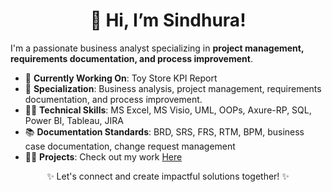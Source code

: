 <!-- 
**Sindhurak15/Sindhurak15** is a ✨ _special_ ✨ repository because its `README.md` (this file) appears on your GitHub profile.
-->

<div align="center">
    <h1>👋 Hi, I’m Sindhura!</h1>
</div>

<p>I'm a passionate business analyst specializing in <strong>project management, requirements documentation, and process improvement</strong>.</p>

<ul>
    <li>🔭 <strong>Currently Working On</strong>: Toy Store KPI Report</li>
    <li>🌟 <strong>Specialization</strong>: Business analysis, project management, requirements documentation, and process improvement.</li>
    <li>🤹‍♂️ <strong>Technical Skills</strong>: MS Excel, MS Visio, UML, OOPs, Axure-RP, SQL, Power BI, Tableau, JIRA</li>
    <li>📚 <strong>Documentation Standards</strong>: BRD, SRS, FRS, RTM, BPM, business case documentation, change request management</li>
    <li>👨‍💻 <strong>Projects</strong>: Check out my work <a href="https://mavenanalytics.io/profile/Sindhura-K/210206014" target="_blank">Here</a></li>
</ul>

<div align="center">
    <p>✨ Let's connect and create impactful solutions together! ✨</p>
</div>


